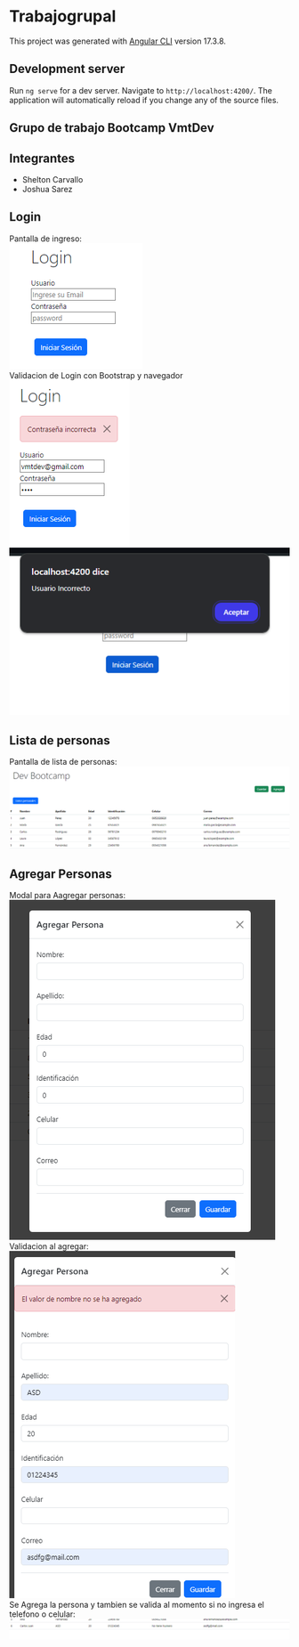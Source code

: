 # Trabajogrupal

This project was generated with [Angular CLI](https://github.com/angular/angular-cli) version 17.3.8.

## Development server

Run `ng serve` for a dev server. Navigate to `http://localhost:4200/`. The application will automatically reload if you change any of the source files.
## Grupo de trabajo Bootcamp VmtDev
## Integrantes
- Shelton Carvallo
- Joshua Sarez

## Login
Pantalla de ingreso:
<br>
<img src="src/assets/image.png">
<br>
Validacion de Login con Bootstrap y navegador
<img src="src/assets/validacionconboots.png">
<br>
<img src="src/assets/Validacionlogin.png">
<br>

## Lista de personas
Pantalla de lista de personas:
<img src="src/assets/lista.png">
<br>

## Agregar Personas
Modal para Aagregar personas:
<img src="src/assets/modalperso.png">
<br>
Validacion al agregar:
<img src="src/assets/validacionpers.png">
<br>
Se Agrega la persona y tambien se valida al momento si no ingresa el telefono o celular:
<img src="src/assets/agperso.png">
<br>